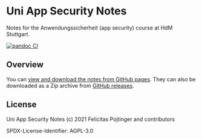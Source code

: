 # Uni App Security Notes

Notes for the Anwendungssicherheit (app security) course at HdM Stuttgart.

[![pandoc CI](https://github.com/pojntfx/uni-appsecurity-notes/actions/workflows/pandoc.yaml/badge.svg)](https://github.com/pojntfx/uni-appsecurity-notes/actions/workflows/pandoc.yaml)

## Overview

You can [view and download the notes from GitHub pages](https://pojntfx.github.io/uni-appsecurity-notes/). They can also be downloaded as a Zip archive from [GitHub releases](https://github.com/pojntfx/uni-appsecurity-notes/releases).

## License

Uni App Security Notes (c) 2021 Felicitas Pojtinger and contributors

SPDX-License-Identifier: AGPL-3.0
